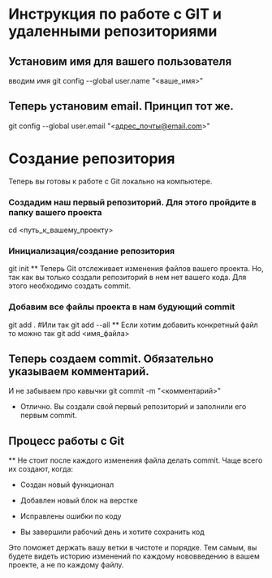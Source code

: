 #  Инструкция по работе с GIT и удаленными репозиториями

## Установим имя для вашего пользователя
 вводим  имя git config --global user.name "<ваше_имя>"

## Теперь установим email. Принцип тот же.
git config --global user.email "<адрес_почты@email.com>"

# Создание репозитория
Теперь вы готовы к работе с Git локально на компьютере.
### Создадим наш первый репозиторий. Для этого пройдите в папку вашего проекта
cd <путь_к_вашему_проекту>
### Инициализация/создание репозитория 
git init
** Теперь Git отслеживает изменения файлов вашего проекта. Но, так как вы только создали репозиторий в нем нет вашего кода. Для этого необходимо создать commit.
### Добавим все файлы проекта в нам будующий commit
git add .
#Или так
git add --all
** Если хотим добавить конкретный файл то можно так
git add <имя_файла> 
## Теперь создаем commit. Обязательно указываем комментарий.
И не забываем про кавычки
git commit -m "<комментарий>"
* Отлично. Вы создали свой первый репозиторий и заполнили его первым commit.
## Процесс работы с Git
** Не стоит после каждого изменения файла делать commit. Чаще всего их создают, когда:

* Создан новый функционал

* Добавлен новый блок на верстке

* Исправлены ошибки по коду

* Вы завершили рабочий день и хотите сохранить код

Это поможет держать вашу ветки в чистоте и порядке. Тем самым, вы будете видеть историю изменений по каждому нововведению в вашем проекте, а не по каждому файлу.
